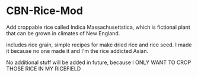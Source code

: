 # CBN-Rice-Mod

Add croppable rice called Indica Massachusettstica, which is fictional plant that can be grown in climates of New England.

includes rice grain, simple recipes for make dried rice and rice seed. 
I made it because no one made it and I'm the rice addicted Asian.

No additional stuff will be added in future, because I ONLY WANT TO CROP THOSE RICE IN MY RICEFIELD
